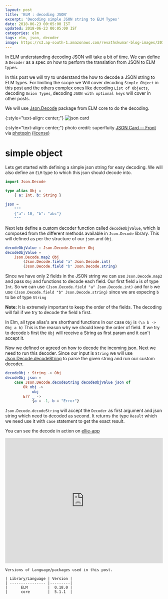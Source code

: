 ```yaml
---
layout: post
title: 'ELM : decoding JSON'
excerpt: 'Decoding simple JSON string to ELM Types'
date: 2018-06-23 00:05:00 IST
updated: 2018-06-23 00:05:00 IST
categories: elm
tags: elm, json, decoder
image: https://s3.ap-south-1.amazonaws.com/revathskumar-blog-images/2018/elm-json-decoder/3762360637_6b851c9478.jpg
---
```


In ELM understanding decoding JSON will take a bit of time. We can define a `Decoder` as a spec on how to perform the translation from JSON
to ELM types.

In this post we will try to understand the how to decode a JSON string to ELM types. For limiting the scope we Will cover 
decoding `Simple Object` in this post and the others complex ones like decoding `List of Objects`, decoding `Union Types`, decoding `JSON with optional keys` will cover in other posts.

We will use [Json.Decode][json_decode] package from ELM core to do the decoding.

{:style="text-align: center;"}
![json card][json_card]

{:style="text-align: center;"}
photo credit: superfluity [JSON Card -- Front][json_card_src] via [photopin][photopin] [(license)][cc_license]

# <a class="anchor" name="simple-object" href="#simple-object"><i class="anchor-icon"></i></a>simple object

Lets get started with defining a simple json string for easy decoding. We will also define an `ELM` type to which
this json should decode into.

```elm
import Json.Decode

type alias Obj = 
    { a: Int, b: String }

json = 
    """
    {"a": 10, "b": "abc"}
    """
```

Next lets define a custom decoder function called `decodeObjValue`, which is composed from the different methods available in `Json.Decode` library.
This will defined as per the structure of our `json` and `Obj`. 

```elm
decodeObjValue : Json.Decode.Decoder Obj
decodeObjValue =
    Json.Decode.map2 Obj
        (Json.Decode.field "a" Json.Decode.int)
        (Json.Decode.field "b" Json.Decode.string)
```

Since we have only 2 fields in the JSON string we can use `Json.Decode.map2` and pass `Obj` and functions to decode each field.
Our first field `a` is of type `Int`. So we can use `(Json.Decode.field "a" Json.Decode.int)` and for `b` we use `(Json.Decode.field "b" Json.Decode.string)`
since we are expecing `b` to be of type `String`

**Note:** It is extremely important to keep the order of the fields. The decoding will fail if we try to decode the field `b` first.

In Elm, all type alias's are shorthand functions In our case `Obj` is `(\a b -> Obj a b)`
This is the reason why we should keep the order of field. If we try to decode `b` first the `Obj` will receive a String as first param and it can't accept it.

Now we defined or agreed on how to decode the incoming json. Next we need to run this decoder.
Since our input is `String` we will use [Json.Decode.decodeString][decode_string] to parse the given string and run our custom decoder.

```elm
decodeObj : String -> Obj
decodeObj json =
    case Json.Decode.decodeString decodeObjValue json of
        Ok obj ->
            obj
        Err _ ->
            {a = -1, b = "Error"}
```

`Json.Decode.decodeString` will accept the `Decoder` as first argument and json string which need to decoded as second.
It returns the type `Result` which we need use it with `case` statement to get the exact result.

You can see the decode in action on [ellie-app][ellie_link]

<iframe src="https://ellie-app.com/embed/yghR44wmJda1" style="width:100%; height:400px; border:0; overflow:hidden;" sandbox="allow-modals allow-forms allow-popups allow-scripts allow-same-origin"></iframe>

    Versions of Language/packages used in this post.

    | Library/Language | Version |
    | ---------------- |---------|
    |      ELM         |  0.18.0 |
    |      core        |  5.1.1  |

[json_card]: https://s3.ap-south-1.amazonaws.com/revathskumar-blog-images/2018/elm-json-decoder/3762360637_6b851c9478.jpg
[json_card_src]:http://www.flickr.com/photos/44792728@N00/3762360637
[json_decode]: http://package.elm-lang.org/packages/elm-lang/core/5.1.1/Json-Decode
[decode_string]: http://package.elm-lang.org/packages/elm-lang/core/5.1.1/Json-Decode#decodeString
[ellie_link]: https://ellie-app.com/yghR44wmJda1
[photopin]: http://photopin.com
[cc_license]:https://creativecommons.org/licenses/by-nc-sa/2.0/